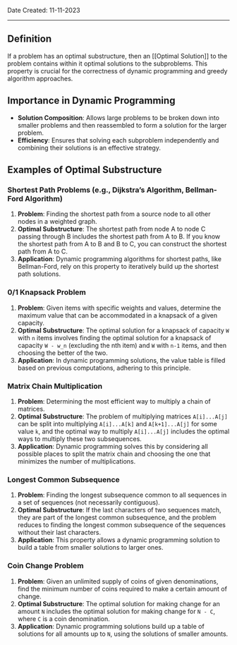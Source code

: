 Date Created: 11-11-2023
___
## Definition

If a problem has an optimal substructure, then an [[Optimal Solution]] to the problem contains within it optimal solutions to the subproblems. This property is crucial for the correctness of dynamic programming and greedy algorithm approaches.

## Importance in Dynamic Programming
- **Solution Composition**: Allows large problems to be broken down into smaller problems and then reassembled to form a solution for the larger problem.
- **Efficiency**: Ensures that solving each subproblem independently and combining their solutions is an effective strategy.

## Examples of Optimal Substructure
### **Shortest Path Problems (e.g., Dijkstra’s Algorithm, Bellman-Ford Algorithm)**
1) **Problem**: Finding the shortest path from a source node to all other nodes in a weighted graph.
2) **Optimal Substructure**: The shortest path from node A to node C passing through B includes the shortest path from A to B. If you know the shortest path from A to B and B to C, you can construct the shortest path from A to C.
3) **Application**: Dynamic programming algorithms for shortest paths, like Bellman-Ford, rely on this property to iteratively build up the shortest path solutions.

###  **0/1 Knapsack Problem**
 1) **Problem**: Given items with specific weights and values, determine the maximum value that can be accommodated in a knapsack of a given capacity.
 2) **Optimal Substructure**: The optimal solution for a knapsack of capacity `W` with `n` items involves finding the optimal solution for a knapsack of capacity `W - w_n` (excluding the nth item) and `W` with `n-1` items, and then choosing the better of the two.
 3) **Application**: In dynamic programming solutions, the value table is filled based on previous computations, adhering to this principle.
### **Matrix Chain Multiplication**
1) **Problem**: Determining the most efficient way to multiply a chain of matrices.
2) **Optimal Substructure**: The problem of multiplying matrices `A[i]...A[j]` can be split into multiplying `A[i]...A[k]` and `A[k+1]...A[j]` for some value `k`, and the optimal way to multiply `A[i]...A[j]` includes the optimal ways to multiply these two subsequences.
3) **Application**: Dynamic programming solves this by considering all possible places to split the matrix chain and choosing the one that minimizes the number of multiplications.
### **Longest Common Subsequence**
1) **Problem**: Finding the longest subsequence common to all sequences in a set of sequences (not necessarily contiguous).
2) **Optimal Substructure**: If the last characters of two sequences match, they are part of the longest common subsequence, and the problem reduces to finding the longest common subsequence of the sequences without their last characters.
3) **Application**: This property allows a dynamic programming solution to build a table from smaller solutions to larger ones.
### **Coin Change Problem**
1) **Problem**: Given an unlimited supply of coins of given denominations, find the minimum number of coins required to make a certain amount of change.
2) **Optimal Substructure**: The optimal solution for making change for an amount `N` includes the optimal solution for making change for `N - C`, where `C` is a coin denomination.
3) **Application**: Dynamic programming solutions build up a table of solutions for all amounts up to `N`, using the solutions of smaller amounts.